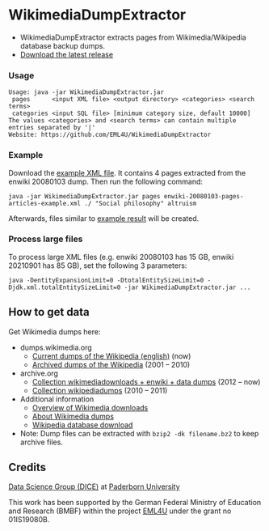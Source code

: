 # WikimediaDumpExtractor

- WikimediaDumpExtractor extracts pages from Wikimedia/Wikipedia database backup dumps.
- [Download the latest release](https://github.com/EML4U/WikimediaDumpExtractor/releases)


### Usage

```Shell
Usage: java -jar WikimediaDumpExtractor.jar
 pages      <input XML file> <output directory> <categories> <search terms>
 categories <input SQL file> [minimum category size, default 10000]
The values <categories> and <search terms> can contain multiple entries separated by '|'
Website: https://github.com/EML4U/WikimediaDumpExtractor
```

### Example

Download the [example XML file](src/test/resources/enwiki-20080103-pages-articles-example.xml). 
It contains 4 pages extracted from the enwiki 20080103 dump.
Then run the following command:

```Shell
java -jar WikimediaDumpExtractor.jar pages enwiki-20080103-pages-articles-example.xml ./ "Social philosophy" altruism
```

Afterwards, files similar to [example result](src/test/resources/enwiki-20080103-pages-articles-example/) will be created.


### Process large files

To process large XML files (e.g. enwiki 20080103 has 15 GB, enwiki 20210901 has 85 GB), set the following 3 parameters:

```Shell
java -DentityExpansionLimit=0 -DtotalEntitySizeLimit=0 -Djdk.xml.totalEntitySizeLimit=0 -jar WikimediaDumpExtractor.jar ...
```


## How to get data

Get Wikimedia dumps here:

- dumps.wikimedia.org
    - [Current dumps of the Wikipedia (english)](https://dumps.wikimedia.org/enwiki/) (now)
    - [Archived dumps of the Wikipedia](https://dumps.wikimedia.org/archive/) (2001 – 2010)
- archive.org
    - [Collection wikimediadownloads + enwiki + data dumps](https://archive.org/search.php?query=subject%3A%22enwiki%22+AND+subject%3A%22data+dumps%22+AND+collection%3A%22wikimediadownloads%22&sort=-publicdate) (2012 – now)
    - [Collection wikipediadumps](https://archive.org/details/wikipediadumps) (2010 – 2011)
- Additional information
    - [Overview of Wikimedia downloads](https://dumps.wikimedia.org/)
    - [About Wikimedia dumps](https://meta.wikimedia.org/wiki/Data_dumps)
    - [Wikipedia database download](https://en.wikipedia.org/wiki/Wikipedia:Database_download)
- Note: Dump files can be extracted with `bzip2 -dk filename.bz2` to keep archive files.


## Credits

[Data Science Group (DICE)](https://dice-research.org/) at [Paderborn University](https://www.uni-paderborn.de/)

This work has been supported by the German Federal Ministry of Education and Research (BMBF) within the project [EML4U](https://dice-research.org/EML4U) under the grant no 01IS19080B.